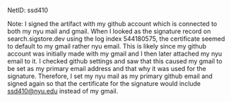 NetID: ssd410

Note:
I signed the artifact with my github account which is connected to both my nyu mail and gmail. When I looked as the signature record on search.sigstore.dev using the log index 544180575, the certificate seemed to default to my gmail rather nyu email. This is likely since my github account was initially made with my gmail and I then later attached my nyu email to it. I checked github settings and saw that this caused my gmail to be set as my primary email address and that why it was used for the signature. Therefore, I set my nyu mail as my primary github email and signed again so that the certificate for the signature would include ssd410@nyu.edu instead of my gmail.
